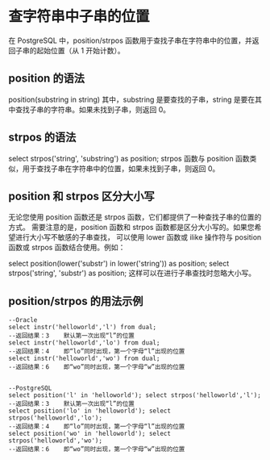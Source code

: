 # 查字符串中子串的位置

在 PostgreSQL 中，position/strpos 函数用于查找子串在字符串中的位置，并返回子串的起始位置（从 1 开始计数）。

## position 的语法

position(substring in string)
其中，substring 是要查找的子串，string 是要在其中查找子串的字符串。如果未找到子串，则返回 0。

## strpos 的语法

select strpos('string', 'substring') as position;
strpos 函数与 position 函数类似，用于查找子串在字符串中的位置，如果未找到子串，则返回 0。

## position 和 strpos 区分大小写

无论您使用 position 函数还是 strpos 函数，它们都提供了一种查找子串的位置的方式。
需要注意的是，position 函数和 strpos 函数都是区分大小写的。如果您希望进行大小写不敏感的子串查找，
可以使用 lower 函数或 ilike 操作符与 position 函数或 strpos 函数结合使用。例如：

select position(lower('substr') in lower('string')) as position;
select strpos('string', 'substr') as position;
这样可以在进行子串查找时忽略大小写。

## position/strpos 的用法示例

```pgsql
--Oracle
select instr('helloworld','l') from dual;
--返回结果：3    默认第一次出现“l”的位置
select instr('helloworld','lo') from dual;
--返回结果：4    即“lo”同时出现，第一个字母“l”出现的位置
select instr('helloworld','wo') from dual;
--返回结果：6    即“wo”同时出现，第一个字母“w”出现的位置


--PostgreSQL
select position('l' in 'helloworld'); select strpos('helloworld','l');
--返回结果：3    默认第一次出现“l”的位置
select position('lo' in 'helloworld'); select strpos('helloworld','lo');
--返回结果：4    即“lo”同时出现，第一个字母“l”出现的位置
select position('wo' in 'helloworld'); select strpos('helloworld','wo');
--返回结果：6    即“wo”同时出现，第一个字母“w”出现的位置
```
